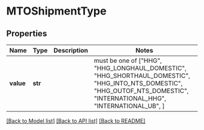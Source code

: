 # MTOShipmentType


## Properties
Name | Type | Description | Notes
------------ | ------------- | ------------- | -------------
**value** | **str** |  |  must be one of ["HHG", "HHG_LONGHAUL_DOMESTIC", "HHG_SHORTHAUL_DOMESTIC", "HHG_INTO_NTS_DOMESTIC", "HHG_OUTOF_NTS_DOMESTIC", "INTERNATIONAL_HHG", "INTERNATIONAL_UB", ]

[[Back to Model list]](../README.md#documentation-for-models) [[Back to API list]](../README.md#documentation-for-api-endpoints) [[Back to README]](../README.md)



